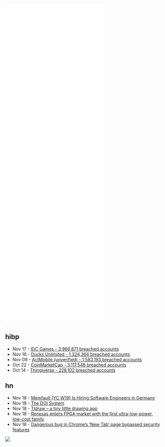 ![Metrics](https://raw.githubusercontent.com/phixion/phixion/master/metrics.svg)

## hibp

<!--
for https://github.com/phixion/phixion/blob/main/.github/workflows/feeds.yml
-->
<!--START_SECTION:haveibeenpwnd-->
- Nov 17 - [IDC Games - 3,966,871 breached accounts](https://haveibeenpwned.com/PwnedWebsites#IDCGames)
- Nov 16 - [Ducks Unlimited - 1,324,364 breached accounts](https://haveibeenpwned.com/PwnedWebsites#DucksUnlimited)
- Nov 09 - [ActMobile (unverified) - 1,583,193 breached accounts](https://haveibeenpwned.com/PwnedWebsites#ActMobile)
- Oct 22 - [CoinMarketCap - 3,117,548 breached accounts](https://haveibeenpwned.com/PwnedWebsites#CoinMarketCap)
- Oct 14 - [Thingiverse - 228,102 breached accounts](https://haveibeenpwned.com/PwnedWebsites#Thingiverse)
<!--END_SECTION:haveibeenpwnd-->

## hn

<!--
for https://github.com/phixion/phixion/blob/main/.github/workflows/feeds.yml
-->
<!--START_SECTION:hn-->
- Nov 18 - [Memfault (YC W19) Is Hiring Software Engineers in Germany](https://jobs.lever.co/memfault/f2ee407e-80b3-44c5-a01a-b6fd21a19e78)
- Nov 18 - [The DOI System](https://www.doi.org/)
- Nov 18 - [Tldraw – a tiny little drawing app](https://www.tldraw.com/)
- Nov 18 - [Renesas enters FPGA market with the first ultra-low-power, low-cost family](https://www.renesas.com/us/en/about/press-room/renesas-enters-fpga-market-first-ultra-low-power-low-cost-family-addressing-low-density-high-volume)
- Nov 18 - [Dangerous bug in Chrome’s ‘New Tab’ page bypassed security features](https://portswigger.net/daily-swig/dangerous-xss-bug-in-google-chromes-new-tab-page-bypassed-security-features)
<!--END_SECTION:hn-->

<!--
for https://yhype.me
-->
![](https://hit.yhype.me/github/profile?user_id=13013670)
